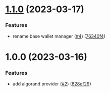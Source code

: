 # [1.1.0](https://github.com/agoralabs-sh/algorand-provider/compare/v1.0.0...v1.1.0) (2023-03-17)


### Features

* rename base wallet manager ([#4](https://github.com/agoralabs-sh/algorand-provider/issues/4)) ([76340f4](https://github.com/agoralabs-sh/algorand-provider/commit/76340f425be191a90bba69c8a3dc6c67faba55a2))

# 1.0.0 (2023-03-16)


### Features

* add algorand provider ([#2](https://github.com/agoralabs-sh/algorand-provider/issues/2)) ([828ef29](https://github.com/agoralabs-sh/algorand-provider/commit/828ef29658c0927ddd7aa52a486773cb97d67c52))
